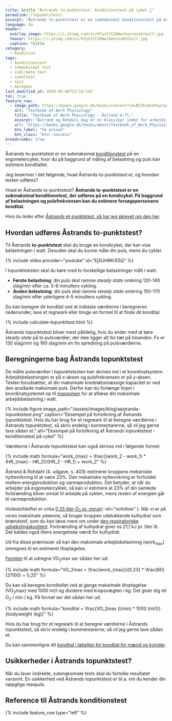 ```yaml
---
title: &title "Åstrands to-punktstest: Konditionstest på cykel 🚴"
permalink: /topunktstest/
excerpt: "Åstrands to-punktstest er en submaksimal konditionstest på en ergometercykel, hvor du måler belastning og puls."
language: da
header:
  overlay_image: https://i.ytimg.com/vi/bTynfzI2bWw/maxresdefault.jpg
  teaser: https://i.ytimg.com/vi/bTynfzI2bWw/maxresdefault.jpg
  caption: *title
category:
  - Kondition
tags:
  - konditionstest
  - submaksimal test
  - indirekte test
  - cykeltest
  - test
  - beregner
last_modified_at: 2019-03-06T23:14:14Z
toc: true
feature_row:
  - image_path: https://books.google.dk/books/content?id=BC9SiAsUPqsC&printsec=frontcover&img=1&zoom=1&edge=curl&imgtk=AFLRE70NFS4lEU6whWCqlyrgOGErL5OJe7YUn-qJQJ5_NuL_euKqiLC3Uf1qDPx-lSIhDDhVIpgexBiz5cdAiKXbtccrKfOlel8OTdj9EgWhSXwkff-qWaHaQt5WU1MvzRP65Jcjll3V
    alt: "Textbook of Work Physiology"
    title: "Textbook of Work Physiology - Åstrand m.fl."
    excerpt: "Åstrand og Rohdals bog er en klassiker inden for arbejdsfysiologi. Den inkluderer bl.a. Åstrands 2-punktstest, hvor du kan læse en endnu mere udførlig forklaring af testen. Bogen er imidlertid også en rigtig god reference til at forstå kroppen, og der er andre praktiske konditionstests i bogen."
    url: "https://books.google.dk/books/about/Textbook_of_Work_Physiology.html?id=BC9SiAsUPqsC&redir_esc=y"
    btn_label: "Se prisen"
    btn_class: "btn--success"
breadcrumbs: true
---
```


Åstrands to-punktstest er en submaksimal [konditionstest](/test-kondition-konditest-kondital/) på en ergometercykel, hvor du på baggrund af måling af belastning og puls kan estimere konditallet.

Jeg beskriver i det følgende, hvad Åstrands to-punktstest er, og hvordan testen udføres?

Hvad er Åstrands to-punktstest? **Åstrands to-punktstest er en submaksimal konditionstest, der udføres på en kondicykel. På baggrund af belastningen og pulsfrekvensen kan du estimere forsøgspersonens kondital.**

Hvis du leder efter [Åstrands et-punktstest, så har jeg skrevet om den her](/etpunktstest/).

## Hvordan udføres Åstrands to-punktstest?

Til Åstrands **to-punktstest** skal du bruge en kondicykel, der kan vise belastningen i watt. Desuden skal du kunne måle din puls, mens du cykler.

{% include video provider="youtube" id="Ej5UH8KrE5Q" %}

I topunktstesten skal du køre med to forskellige belastninger målt i watt:

- **Første belastning**: din puls skal ramme _steady state_ omkring 120-140 slag/min efter ca. 5-6 minutters cykling.
- **Anden belastning**: din puls skal ramme _steady state_ omkring 150-170 slag/min efter yderligere 4-5 minutters cykling.

Du kan beregne dit kondital ved at indtaste værdierne i beregneren nedenunder, lave et regneark eller bruge en formel til at finde dit kondital.

{% include calculate-topunkttest.html %}

Åstrands topunktstest bliver mest pålidelig, hvis du ender med at køre _steady state_ på to pulsværdier, der ikke ligger alt for tæt på hinanden. Fx er 130 slag/min og 160 slag/min en fin spredning på pulsværdierne.

## Beregningerne bag Åstrands topunktstest

De målte pulsværdier i topunktstesten kan skrives ind i et koordinatsystem. Arbejdsbelastningen er på x-aksen og pulsfrekvensen er på y-aksen. Testen forudsætter, at din maksimale kredsløbsmæssige kapacitet er ved den anslåede maksimale puls. Derfor kan du forlænge linjen i koordinatsystemet op til [maxpulsen](/test-max-puls/) for at aflæse din maksimale arbejdsbelastning i watt.

{% include figure image_path="/assets/images/blog/aastrands-topunktstest.png" caption="Eksempel på fortolkning af Åstrands topunktstest. Hvis du har brug for et regneark til at beregne værdierne i Åstrands topunktstest, så skriv endelig i kommentarerne, så vil jeg gerne lave sådan et." alt="Eksempel på fortolkning af Åstrands topunktstest - konditionstest på cykel" %}

Værdierne i Åstrands topunktstest kan også skrives ind i følgende formel:

{% include math formula="work_{max} = \frac{(work_2 - work_1) * (HR_{max} - HR_2)}{HR_2 - HR_1} + work_2" %}

Åstrand & Rohdahl (4. udgave, s. 403) estimerer kroppens mekaniske nyttevirkning til at være 23%. Den mekaniske nyttevirkning er forholdet mellem energiproduktion og varmeproduktion. Det betyder, at når du arbejder på ergometercyklen, så kan vi estimere at 23% af din samlede forbrænding bliver omsat til arbejde på cyklen, mens resten af energien går til varmeproduktion.

Hvilestofskiftet er cirka [0,25 liter O<sub>2</sub> pr. minut](https://web.archive.org/web/20230307005511/http://www.fys.dk/nfa/03/heftet/menneskekroppen.pdf){: rel="nofollow" }. Når vi er på vores maksimale ydeevne, så bruger kroppen udelukkende kulhydrat som brændstof, som du kan læse mere om under [den respiratoriske udvekslingskvotient](/respiratoriske-metaboliske-udvekslingskvotient/). Forbrænding af kulhydrat giver os 21,1 kJ pr. liter ilt. Det kaldes også iltens energetiske værdi for kulhydrat.

Ud fra disse præmisser så kan den maksimale arbejdsbelastning (work<sub>max</sub>) omregnes til en estimeret iltoptagelse.

[Formlen](https://www.viivaa.dk/b/kondital/) til at udregne VO<sub>2</sub>max ser sådan her ud:

{% include math formula="VO_2max = \frac{work_{max}}{0,23} * \frac{60}{21100} + 0,25" %}

Du kan så beregne konditallet ved at gange maksimale iltoptagelse (VO<sub>2</sub>max) med 1000 ml/l og dividere med kropsvægten i kg. Det giver dig ml O<sub>2</sub> / min / kg. På formel ser det sådan her ud.

{% include math formula="kondital = \frac{VO_2max (l/min) * 1000 (ml/l)}{bodyweight (kg)}" %}

Hvis du har brug for et regneark til at beregne værdierne i Åstrands topunktstest, så skriv endelig i kommentarerne, så vil jeg gerne lave sådan et.

Du kan sammenligne dit [kondital i tabellen for kondital for mænd og kvinder](/kondital/).

## Usikkerheder i Åstrands topunktstest?

Når du laver indirekte, submaksimale tests skal du fortolke resultatet varsomt. En usikkerhed ved Åstrands topunktstest er bl.a. om du kender din nøjagtige maxpuls.

## Reference til Åstrands konditionstest

{% include feature_row type="left" %}
